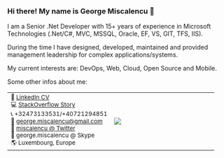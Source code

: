 ### Hi there! My name is George Miscalencu 👋

I am a Senior .Net Developer with 15+ years of experience in Microsoft Technologies (.Net/C#, MVC, MSSQL, Oracle, EF, VS, GIT, TFS, IIS). 

During the time I have designed, developed, maintained and provided management leadership for complex applications/systems.

My current interests are: DevOps, Web, Cloud, Open Source and Mobile. 

Some other infos about me:

<table>
  <tr>
    <td width="50%">
      <small>
      📜 <a href="https://www.linkedin.com/in/miscalencu" target="_blank">LinkedIn CV</a><br /> 
      💻 <a href="https://stackoverflow.com/users/1468239/smartdev" target="_blank">StackOverflow Story</a><br />
      📞 +32473133531/+40721294851<br />
      📧 <a href="mailto:george.miscalencu@gmail.com">george.miscalencu@gmail.com</a><br />
      💬 <a href="https://twitter.com/miscalencu" target="_blank">miscalencu @ Twitter</a><br /> 
      💬 george.miscalencu @ Skype<br />
      🌎 Luxembourg, Europe
      </small>
  </td>
  <td>
    <img src="https://github-readme-stats.vercel.app/api?username=miscalencu" />
  </td>
 </tr>
</table>

